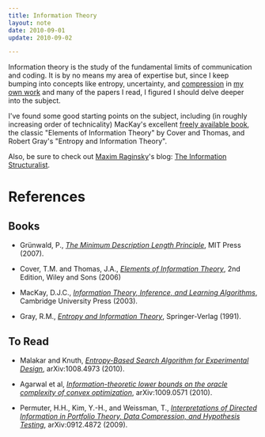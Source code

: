 ```yaml
---
title: Information Theory
layout: note
date: 2010-09-01
update: 2010-09-02

---
```


Information theory is the study of the fundamental limits of communication and coding. It is by no means my area of expertise but, since I keep bumping into concepts like entropy, uncertainty, and [compression](/iem/a-compression-lemma.html) in [my own work](/work/pubs/) and many of the papers I read, I figured I should delve deeper into the subject.

I've found some good starting points on the subject, including (in roughly increasing order of technicality) MacKay's excellent [freely available book][mackay03], the classic "Elements of Information Theory" by Cover and Thomas, and Robert Gray's "Entropy and Information Theory". 

Also, be sure to check out [Maxim Raginsky][maxim]'s blog: [The Information Structuralist][infostruct].


References
==========

Books
-----
* Grünwald, P.,  _[The Minimum Description Length Principle](http://books.google.com.au/books?id=mbU6T7oUrBgC)_, MIT Press (2007).    

* Cover, T.M. and Thomas, J.A., _[Elements of Information Theory](http://books.google.com.au/books?id=EuhBluW31hsC)_, 2nd Edition, Wiley and Sons (2006)

* MacKay, D.J.C., _[Information Theory, Inference, and Learning Algorithms][mackay03]_, Cambridge University Press (2003).

* Gray, R.M., _[Entropy and Information Theory](http://ee.stanford.edu/~gray/it.html)_, Springer-Verlag (1991).

[mackay03]: http://www.inference.phy.cam.ac.uk/mackay/itila/book.html
[infostruct]: http://infostructuralist.wordpress.com/
[maxim]: http://people.ee.duke.edu/~maxim/

To Read
-------

* Malakar and Knuth, _[Entropy-Based Search Algorithm for Experimental Design](http://arxiv.org/abs/1008.4973)_, arXiv:1008.4973 (2010).

* Agarwal et al, _[Information-theoretic lower bounds on the oracle complexity of convex optimization](http://front.math.ucdavis.edu/1009.0571)_, arXiv:1009.0571 (2010).

* Permuter, H.H., Kim, Y.-H., and Weissman, T., _[Interpretations of Directed Information in Portfolio Theory, Data Compression, and Hypothesis Testing](http://arxiv.org/abs/0912.4872)_, arXiv:0912.4872 (2009).
